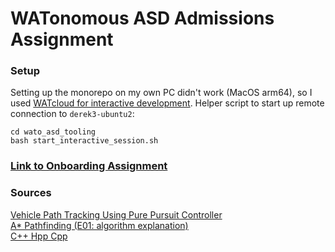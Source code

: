 # WATonomous ASD Admissions Assignment

### Setup
Setting up the monorepo on my own PC didn't work (MacOS arm64), so I used [WATcloud for interactive development](https://wiki.watonomous.ca/autonomous_software_general/watcloud_dev/). Helper script to start up remote connection to `derek3-ubuntu2`:

```
cd wato_asd_tooling   
bash start_interactive_session.sh
```

### [Link to Onboarding Assignment](https://wiki.watonomous.ca/)

### Sources
[Vehicle Path Tracking Using Pure Pursuit Controller](https://youtu.be/zMdoLO4kRKg?si=zeY8OYk_HT66--f1) <br>
[A* Pathfinding (E01: algorithm explanation)](https://youtu.be/-L-WgKMFuhE?si=GfR-o8PJOSTe5Wzh)<br>
[C++ Hpp Cpp](https://youtu.be/Mwm2j-DHPQE?si=wckp7JFcJ7SJLVen)
